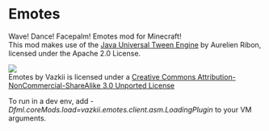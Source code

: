 Emotes
======

Wave! Dance! Facepalm! Emotes mod for Minecraft!  
This mod makes use of the [Java Universal Tween Engine](https://code.google.com/p/java-universal-tween-engine/) by Aurelien Ribon, licensed under the Apache 2.0 License.  

![](http://i.creativecommons.org/l/by-nc-sa/3.0/88x31.png)  
Emotes by Vazkii is licensed under a [Creative Commons Attribution-NonCommercial-ShareAlike 3.0 Unported License](http://creativecommons.org/licenses/by-nc-sa/3.0/deed.en_GB)  

To run in a dev env, add *-Dfml.coreMods.load=vazkii.emotes.client.asm.LoadingPlugin* to your VM arguments.